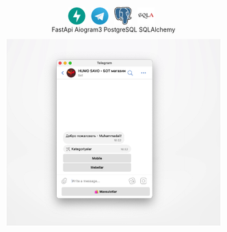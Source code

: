 <!DOCTYPE html>
<html lang="en">
<head>
<meta charset="UTF-8">
<meta name="viewport" content="width=device-width, initial-scale=1.0">
<title>Telegram Bot</title>
<style>
  body {
    text-align: center;
  }
  p {
    text-align: center;
  }
  .icon {
    display: inline-block;
    vertical-align: middle;
    margin-right: 10px; /* Adjust as needed */
  }
</style>
</head>
<body>

<div class="icon">
  <img src="./static/image/svg/fastapi.svg" width="40">
</div>
<div class="icon">
  <img src="./static/image/svg/telegram.svg" width="40">
</div>
<div class="icon">
  <img src="./static/image/svg/postgresql.svg" width="40">
</div>
<div class="icon">
  <img src="./static/image/svg/sqlchemy.svg" width="40">
</div>
</br>
FastApi Aiogram3 PostgreSQL SQLAlchemy
<p>
  <img src="./static/image/png/img.png" width="500">
</p>

</body>
</html>
